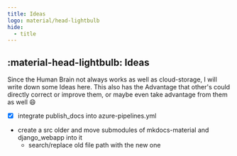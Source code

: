 ```yaml
---
title: Ideas
logo: material/head-lightbulb
hide:
  - title
---
```


## :material-head-lightbulb: Ideas

Since the Human Brain not always works as well as cloud-storage, I will write down some Ideas here. This also has the Advantage that other's could directly correct or improve them, or maybe even take advantage from them as well :smile:

- [x] integrate publish_docs into azure-pipelines.yml
- create a src older and move submodules of mkdocs-material and django_webapp into it
    - search/replace old file path with the new one
